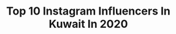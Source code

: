 ---
title: Top 10 Instagram Influencers In Kuwait In 2020
description: Identify the most popular Instagram accounts on inBeat.
platform: Instagram
profiles:
  - username: "mohamad1hadi"
    fullname: >-
      محمد هادي
    location: "Kuwait"
    followers: 2695
    engagement: 1472
    commentsToLikes: 0.155289
    avatar: "https://scontent-ams4-1.cdninstagram.com/v/t51.2885-19/s320x320/83444899_488832738716867_247217544463646720_n.jpg?_nc_ht=scontent-ams4-1.cdninstagram.com&_nc_ohc=r9ijWpQrkgcAX8o0Z-N&oh=25a581996feb9758dcefc5f2d4acd6e0&oe=5EBA9737"
    verified: false
    hashtags: "#iraq"
  - username: "magato98"
    fullname: >-
      Magato
    location: "Kuwait"
    followers: 20041
    engagement: 258
    commentsToLikes: 0.020232
    avatar: "https://scontent-lhr8-1.cdninstagram.com/v/t51.2885-19/s320x320/73385848_734282560417997_1019069840964452352_n.jpg?_nc_ht=scontent-lhr8-1.cdninstagram.com&_nc_ohc=Bo8lrEWRVG4AX81QkXL&oh=b5a4ef9806f85939165d6f1ff59c531d&oe=5EBAF5D5"
    verified: false
    hashtags: "#demonslayernezuko, #harleyquinnfan, #nintendoswitch, #illustration"
  - username: "ghrour.safar"
    fullname: >-
      غرور صفر
    location: "Kuwait"
    followers: 454921
    engagement: 163
    commentsToLikes: 0.020050
    avatar: "https://scontent-lhr8-1.cdninstagram.com/v/t51.2885-19/s320x320/83039800_185967552767688_5533295341979303936_n.jpg?_nc_ht=scontent-lhr8-1.cdninstagram.com&_nc_ohc=Hygq0f-ohaEAX-CkMTw&oh=883122b87b8b9531cd572b6a24dc7119&oe=5EBC709A"
    verified: false
    hashtags: ""
  - username: "ali_aljamaly"
    fullname: >-
      Ali jamaly • علي الجمالي
    location: "Kuwait"
    followers: 45696
    engagement: 292
    commentsToLikes: 0.050995
    avatar: "https://scontent-atl3-1.cdninstagram.com/v/t51.2885-19/s320x320/90840640_2849797908430149_4420125129791504384_n.jpg?_nc_ht=scontent-atl3-1.cdninstagram.com&_nc_ohc=5W49CWAA8XQAX-ZTwHx&oh=9b92a464bed2de6515043cf2fc5a62e1&oe=5EBAC4DE"
    verified: false
    hashtags: "#soon, #what, #hakanaltun, #kabulet"
  - username: "pearls.kw"
    fullname: >-
      Pearls™
    location: "Kuwait"
    followers: 105842
    engagement: 110
    commentsToLikes: 0.005428
    avatar: "https://scontent-ams4-1.cdninstagram.com/v/t51.2885-19/s320x320/15624978_391473531200627_185905443204235264_a.jpg?_nc_ht=scontent-ams4-1.cdninstagram.com&_nc_ohc=MHEjLHt8v1kAX-I4DhB&oh=cd1de1b1ea1822041ff6500212e20037&oe=5EB14801"
    verified: false
    hashtags: "#elegance, #trendy, #trends, #details"
  - username: "kasnms"
    fullname: >-
      Khaled Abdullah S.N. Al Sabah
    location: "Kuwait"
    followers: 180862
    engagement: 194
    commentsToLikes: 0.039266
    avatar: "https://scontent-atl3-1.cdninstagram.com/v/t51.2885-19/s320x320/15338537_680885752071023_2824622677149351936_a.jpg?_nc_ht=scontent-atl3-1.cdninstagram.com&_nc_ohc=2YXeIPyvR3wAX_SAsIz&oh=58d367598e9da9f707c9f939c1463d3c&oe=5EB97119"
    verified: true
    hashtags: ""
  - username: "almass.q8"
    fullname: >-
      💎ألماس💎
    location: "Kuwait"
    followers: 302120
    engagement: 163
    commentsToLikes: 0.079336
    avatar: "https://scontent-amt2-1.cdninstagram.com/v/t51.2885-19/s320x320/85252443_537866366855024_8107848981452685312_n.jpg?_nc_ht=scontent-amt2-1.cdninstagram.com&_nc_ohc=cPbqeFZ_52EAX8oYR0r&oh=b5fe34da2bc7230a6d7f5bd270cb93d2&oe=5EBB6039"
    verified: false
    hashtags: ""
  - username: "walidfatam"
    fullname: >-
      Walid 🇲🇦
    location: "Kuwait"
    followers: 27438
    engagement: 732
    commentsToLikes: 0.034650
    avatar: "https://scontent-amt2-1.cdninstagram.com/v/t51.2885-19/s320x320/28765223_1640512202696610_4809702590801510400_n.jpg?_nc_ht=scontent-amt2-1.cdninstagram.com&_nc_ohc=4ayXa3MSFFEAX9ark6I&oh=d424e54e0df26693d7aa259601294b5a&oe=5EBCC408"
    verified: false
    hashtags: ""
  - username: "ahmad_alnufais"
    fullname: >-
      أحمد بن عبدالعزيز النفيس
    location: "Kuwait"
    followers: 459626
    engagement: 271
    commentsToLikes: 0.015920
    avatar: "https://scontent-lhr8-1.cdninstagram.com/v/t51.2885-19/s320x320/81985119_769840260090258_161198875762229248_n.jpg?_nc_ht=scontent-lhr8-1.cdninstagram.com&_nc_ohc=Fv8o9iqZw8IAX8Bzc_k&oh=b06646f677049b396907a8b6e2c7c048&oe=5EBBB06B"
    verified: false
    hashtags: ""
  - username: "maysammakeup"
    fullname: >-
      Maysam
    location: "Kuwait"
    followers: 67540
    engagement: 204
    commentsToLikes: 0.037566
    avatar: "https://scontent-lhr8-1.cdninstagram.com/v/t51.2885-19/s320x320/80615550_2648096805274525_6449808390481772544_n.jpg?_nc_ht=scontent-lhr8-1.cdninstagram.com&_nc_ohc=5-vvclmTFeUAX-TwzqN&oh=30de64a28a869113b59f1dcf7706dd94&oe=5EBA290C"
    verified: false
    hashtags: "#thelist, #wakeupandmakeup, #lauramercier, #hudabeautyshop"
---